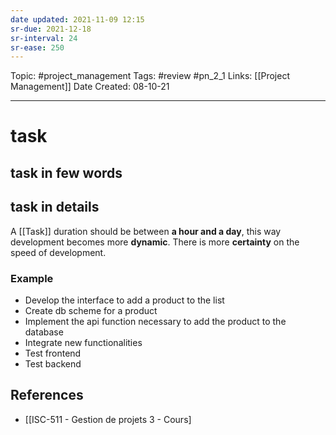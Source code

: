 ```yaml
---
date updated: 2021-11-09 12:15
sr-due: 2021-12-18
sr-interval: 24
sr-ease: 250
---
```


Topic: #project_management
Tags: #review #pn_2_1
Links: [[Project Management]]
Date Created: 08-10-21

---

# task

## task in few words

## task in details

A [[Task]] duration should be between **a hour and a day**, this way development becomes more **dynamic**. There is more **certainty** on the speed of development.

### Example

- Develop the interface to add a product to the list
- Create db scheme for a product
- Implement the api function necessary to add the product to the database
- Integrate new functionalities
- Test frontend
- Test backend

## References

- [[ISC-511 - Gestion de projets 3 - Cours]
